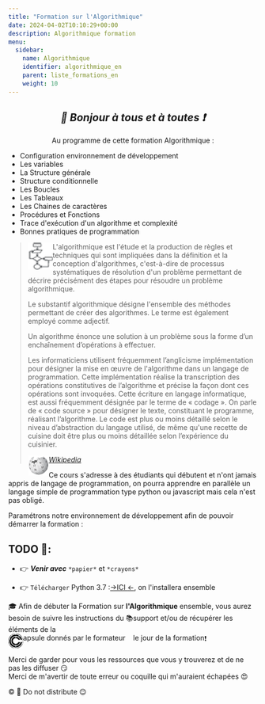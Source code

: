 ```yaml
---
title: "Formation sur l'Algorithmique"
date: 2024-04-02T10:10:29+00:00
description: Algorithmique formation 
menu:
  sidebar:
    name: Algorithmique
    identifier: algorithmique_en
    parent: liste_formations_en
    weight: 10
---
```

*<center>:loudspeaker: Bonjour à tous et à toutes :heavy_exclamation_mark:</center>*
---

<div class="d-sm-block alert alert-info " > <center>
<i class="fas fa-info-circle " style="color: blue;"></i> Au programme de cette formation Algorithmique : </center>
<span class="text-left">

  - Configuration environnement de développement
  - Les variables
  - La Structure générale 
  - Structure conditionnelle 
  - Les Boucles
  - Les Tableaux
  - Les Chaines de caractères
  - Procédures et Fonctions
  - Trace d'exécution d'un algorithme et complexité
  - Bonnes pratiques de programmation

</div>

> <img style="float:left; vertical-align: middle;margin-right:0px!important;width:50px" src="algo_30.png" alt="">
>L'algorithmique est l'étude et la production de règles et techniques qui sont impliquées dans la définition et la conception d'algorithmes, c'est-à-dire de processus systématiques de résolution d'un problème permettant de décrire précisément des étapes pour résoudre un problème algorithmique.
>
>Le substantif algorithmique désigne l'ensemble des méthodes permettant de créer des algorithmes. Le terme est également employé comme adjectif.
>
>Un algorithme énonce une solution à un problème sous la forme d’un enchaînement d’opérations à effectuer.
>
>Les informaticiens utilisent fréquemment l’anglicisme implémentation pour désigner la mise en œuvre de l'algorithme dans un langage de programmation. Cette implémentation réalise la transcription des opérations constitutives de l’algorithme et précise la façon dont ces opérations sont invoquées. Cette écriture en langage informatique, est aussi fréquemment désignée par le terme de « codage ».
>On parle de « code source » pour désigner le texte, constituant le programme, réalisant l’algorithme. Le code est plus ou moins détaillé selon le niveau d’abstraction du langage utilisé, de même qu'une recette de cuisine doit être plus ou moins détaillée selon l’expérience du cuisinier.
>
> <cite>[ <img style="float:left; margin: 1px; " height="40px" src="/files/images/wikipedia.png"> Wikipedia <i class="fas fa-external-link-alt"></i>](https://fr.wikipedia.org/wiki/Algorithmique "Définition à lire pour bien comprendre")</cite>

Ce cours s'adresse à des étudiants qui débutent et n'ont jamais appris de langage de programmation, on pourra apprendre en parallèle un langage simple de programmation type python ou javascript mais cela n'est pas obligé.

Paramétrons notre environnement de développement afin de pouvoir démarrer la formation : 
## TODO  :roller_coaster:: 
- :point_right: ***Venir avec*** `*papier*` et `*crayons*` 

- :point_right: `Télécharger` Python 3.7 :[->ICI <i class="fas fa-external-link-alt"></i><-](https://www.python.org/downloads/release/python-370/), on l'installera ensemble
 

<div class="d-sm-block  alert alert-success  text-left" role="alert">

:mortar_board: Afin de débuter la Formation sur **l'Algorithmique** ensemble, vous aurez besoin de suivre les instructions du :books:support et/ou de récupérer les éléments de la <span style='display:FLEX;margin:0'> <img style="vertical-align: bottom;" src="/images/icones/w30/capsule_30.png" alt="C">apsule donnés par le formateur &nbsp; <i class="fas fa-chalkboard-teacher"></i> &nbsp; le jour de la formation :exclamation:

</div>

Merci de garder pour vous les ressources que vous y trouverez et de ne pas les diffuser :smirk:  
Merci de m'avertir de toute erreur ou coquille qui m'auraient échapées :heart_eyes:

:copyright: :no_entry_sign: Do not distribute    :relieved: